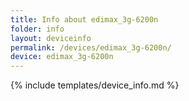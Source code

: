 ```yaml
---
title: Info about edimax_3g-6200n
folder: info
layout: deviceinfo
permalink: /devices/edimax_3g-6200n/
device: edimax_3g-6200n
---
```

{% include templates/device_info.md %}
